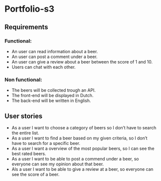 # Portfolio-s3

## Requirements
### Functional:
-	An user can read information about a beer.
-	An user can post a comment under a beer.
- An user can give a review about a beer between the score of 1 and 10.
-	Users can chat with each other.
### Non functional:
-	The beers will be collected trough an API.
-	The front-end will be displayed in Dutch.
-	The back-end will be written in English.

## User stories
-	As a user I want to choose a category of beers so I don’t have to search the entire list.
-	As a user I want to find a beer based on my given criteria, so I don’t have to search for a specific beer.
-	As a user I want a overview of the most popular beers, so I can see the best rated beers.
-	As a user I want to be able to post a commend under a beer, so everyone can see my opinion about that beer.
-	Als a user I want to be able to give a review at a beer, so everyone can see the score of a beer.

